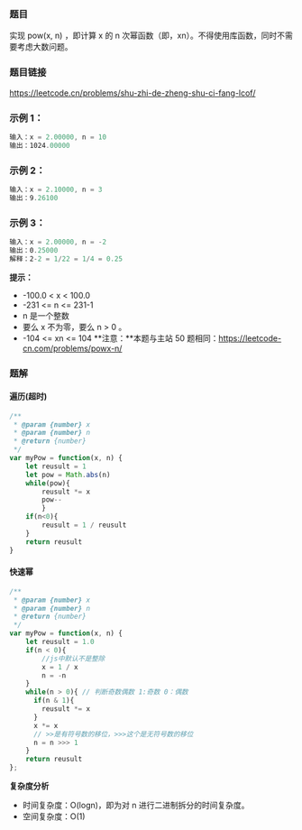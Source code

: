 ### 题目
实现 pow(x, n) ，即计算 x 的 n 次幂函数（即，xn）。不得使用库函数，同时不需要考虑大数问题。
### 题目链接
https://leetcode.cn/problems/shu-zhi-de-zheng-shu-ci-fang-lcof/  
### 示例 1：
```js
输入：x = 2.00000, n = 10
输出：1024.00000
```
### 示例 2：
```js
输入：x = 2.10000, n = 3
输出：9.26100
```
### 示例 3：
```js
输入：x = 2.00000, n = -2
输出：0.25000
解释：2-2 = 1/22 = 1/4 = 0.25
```
**提示：**
- -100.0 < x < 100.0
- -231 <= n <= 231-1
- n 是一个整数
- 要么 x 不为零，要么 n > 0 。
- -104 <= xn <= 104
**注意：**本题与主站 50 题相同：https://leetcode-cn.com/problems/powx-n/
### 题解
#### 遍历(超时)
```js
/**
 * @param {number} x
 * @param {number} n
 * @return {number}
 */
var myPow = function(x, n) {
    let reusult = 1
    let pow = Math.abs(n)
    while(pow){
        reusult *= x
        pow--
        }
    if(n<0){
        reusult = 1 / reusult
    }
    return reusult
}
```
#### 快速幂
```js
/**
 * @param {number} x
 * @param {number} n
 * @return {number}
 */
var myPow = function(x, n) {
    let reusult = 1.0
    if(n < 0){
        //js中默认不是整除
        x = 1 / x 
        n = -n
    }
    while(n > 0){ // 判断奇数偶数 1:奇数 0：偶数
      if(n & 1){
        reusult *= x
      }
      x *= x
      // >>是有符号数的移位，>>>这个是无符号数的移位
      n = n >>> 1
    }
    return reusult
};
```
**复杂度分析**
- 时间复杂度：O(log⁡n)，即为对 n 进行二进制拆分的时间复杂度。
- 空间复杂度：O(1)